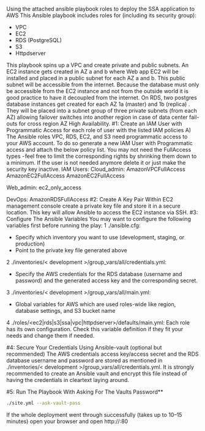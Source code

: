 Using the attached ansible playbook roles to deploy the SSA application to AWS 
This Ansible playbook includes roles for (including its security group):
- VPC
- EC2
- RDS (PostgreSQL)
- S3
- Httpdserver

This playbook spins up a VPC and create private and public subnets. An EC2 instance gets created in AZ a and b where Web app EC2 will be installed and placed in a public subnet for each AZ a and b. This public subnet will be accessible from the internet. Because the database must only be accessible from the EC2 instance and not from the outside world it is good practice to have it decoupled from the internet. On RDS, two postgres database instances get created for each AZ 1a (master) and 1b (replica) . They will be placed into a subnet group of three private subnets (from each AZ) allowing failover switches into another region in case of data center fail-outs for cross region AZ High Availability.
#1: Create an IAM User with Programmatic Access for each role of user with the listed IAM policies
A)	The Ansible roles VPC, RDS, EC2, and S3 need programmatic access to your AWS account. To do so generate a new IAM User with Programmatic access and attach the below policy list. You may not need the FullAccess types - feel free to limit the corresponding rights by shrinking them down to a minimum. If the user is not needed anymore delete it or just make the security key inactive.
IAM Users:
Cloud_admin:
AmazonVPCFullAccess
AmazonEC2FullAccess
AmazonEC2FullAccess

Web_admin:
ec2_only_access

DevOps:
AmazonRDSFullAccess
#2: Create A Key Pair
Within EC2 management console create a private key file and store it in a secure location. This key will allow Ansible to access the EC2 instance via SSH.
#3: Configure The Ansible Variables
You may want to configure the following variables first before running the play:
1 ./ansible.cfg: 
- Specify which inventory you want to use (development, staging, or production)
- Point to the private key file generated above

2 ./inventories/\< development \>/group_vars/all/credentials.yml:
- Specify the AWS credentials for the RDS database (username and password) and the generated access key and the corresponding secret.

3 ./inventories/\< development \>/group_vars/all/main.yml:
- Global variables for AWS which are used roles-wide like region, database settings, and S3 bucket name

4 ./roles/\<ec2|rds|s3|ssa|vpc|httpdserver\>/defaults/main.yml:
Each role has its own configuration. Check this variable definition if they fit your needs and change them if needed.

#4: Secure Your Credentials Using Ansible-vault (optional but recommended)
The AWS credentials access key/access secret and the RDS database username and password are stored as mentioned in ./inventories/< development >/group_vars/all/credentials.yml. It is strongly recommended to create an Ansible vault and encrypt this file instead of having the credentials in cleartext laying around.

#5: Run The Playbook With Asking For The Vaults Password** 
```bash
./site.yml --ask-vault-pass 
```
If the whole deployment went through successfully (takes up to 10–15 minutes) open your browser and open 
http://<public-dns-of-alb>:80

